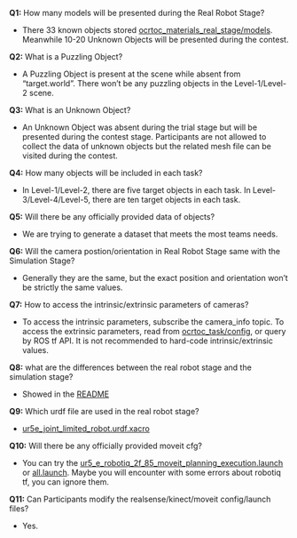 **Q1:** How many models will be presented during the Real Robot Stage?
- There 33 known objects stored [ocrtoc_materials_real_stage/models](https://github.com/OCRTOC/OCRTOC_software_package/tree/master/ocrtoc_materials_real_stage/models). Meanwhile 10-20 Unknown Objects will be presented during the contest.

**Q2:** What is a Puzzling Object?
- A Puzzling Object is present at the scene while absent from “target.world”. There won’t be any puzzling objects in the Level-1/Level-2 scene.

**Q3:** What is an Unknown Object?
- An Unknown Object was absent during the trial stage but will be presented during the contest stage. Participants are not allowed to collect the data of unknown objects but the related mesh file can be visited during the contest.

**Q4:** How many objects will be included in each task?
- In Level-1/Level-2, there are five target objects in each task. In Level-3/Level-4/Level-5, there are ten target objects in each task.

**Q5:** Will there be any officially provided data of objects?
- We are trying to generate a dataset that meets the most teams needs.

**Q6:** Will the camera postion/orientation in Real Robot Stage same with the Simulation Stage?
- Generally they are the same, but the exact position and orientation won’t be strictly the same values.

**Q7:** How to access the intrinsic/extrinsic parameters of cameras?
- To access the intrinsic parameters, subscribe the camera_info topic. To access the extrinsic parameters, read from [ocrtoc_task/config](https://github.com/OCRTOC/OCRTOC_software_package/tree/master/ocrtoc_task/config), or query by ROS tf API. It is not recommended to hard-code intrinsic/extrinsic values.

**Q8:** what are the differences between the real robot stage and the simulation stage?
- Showed in the [README](https://github.com/OCRTOC/OCRTOC_software_package/tree/master#information-about-the-real-robot-stage)

**Q9:** Which urdf file are used in the real robot stage?
- [ur5e_joint_limited_robot.urdf.xacro](https://github.com/OCRTOC/OCRTOC_software_package/blob/master/description/ur_e_description/urdf/ur5e_joint_limited_robot.urdf.xacro)

**Q10:** Will there be any officially provided moveit cfg?
- You can try the [ur5_e_robotiq_2f_85_moveit_planning_execution.launch](https://github.com/OCRTOC/OCRTOC_software_package/blob/master/ur5_e_robotiq_2f_85_moveit_config/launch/ur5_e_robotiq_2f_85_moveit_planning_execution.launch) or [all.launch](https://github.com/OCRTOC/OCRTOC_software_package/blob/master/ur5_e_robotiq_2f_85_moveit_config/launch/all.launch). Maybe you will encounter with some errors about robotiq tf, you can ignore them.

**Q11:** Can Participants modify the realsense/kinect/moveit config/launch files?
- Yes.